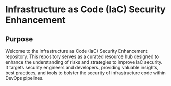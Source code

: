 # Infrastructure as Code (IaC) Security Enhancement

## Purpose

Welcome to the Infrastructure as Code (IaC) Security Enhancement repository. This repository serves as a curated resource hub designed to enhance the understanding of risks and strategies to improve IaC security. It targets security engineers and developers, providing valuable insights, best practices, and tools to bolster the security of infrastructure code within DevOps pipelines.

